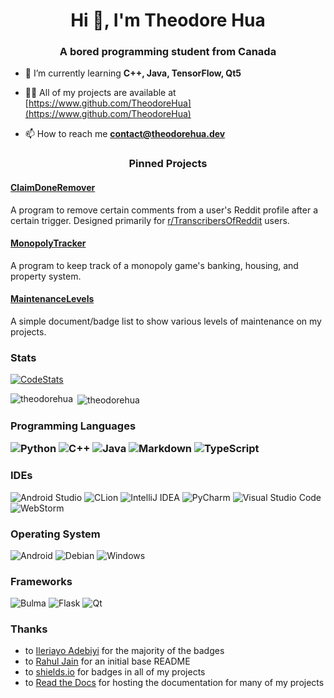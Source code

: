 <h1 align="center">Hi 👋, I'm Theodore Hua</h1>
<h3 align="center">A bored programming student from Canada</h3>

- 🌱 I’m currently learning **C++, Java, TensorFlow, Qt5**

- 👨‍💻 All of my projects are available at [https://www.github.com/TheodoreHua](https://www.github.com/TheodoreHua)

- 📫 How to reach me **contact@theodorehua.dev**

<h3 align="middle">Pinned Projects</h3>

#### [ClaimDoneRemover](https://github.com/TheodoreHua/ClaimDoneRemover)
A program to remove certain comments from a user's Reddit profile after a certain trigger. Designed primarily for [r/TranscribersOfReddit](https://www.reddit.com/r/TranscribersOfReddit) users.

#### [MonopolyTracker](https://github.com/TheodoreHua/MonopolyTracker)
A program to keep track of a monopoly game's banking, housing, and property system.

#### [MaintenanceLevels](https://github.com/TheodoreHua/MaintenanceLevels)

A simple document/badge list to show various levels of maintenance on my projects.

<h3 align="left">Stats</h3>

[![CodeStats](https://img.shields.io/badge/-CodeStats.NET-000000?style=for-the-badge)](https://codestats.net/users/TheodoreHua)

<p><img align="left" src="https://github-readme-stats.vercel.app/api/top-langs?username=theodorehua&show_icons=true&theme=onedark&locale=en&layout=compact" alt="theodorehua" /></p>

<p>&nbsp;<img align="center" src="https://github-readme-stats.vercel.app/api?username=theodorehua&show_icons=true&theme=onedark&locale=en" alt="theodorehua" /></p>

<h3 align="left">Programming Languages</hr>

![Python](https://img.shields.io/badge/python-3670A0?style=for-the-badge&logo=python&logoColor=ffdd54)
![C++](https://img.shields.io/badge/c++-%2300599C.svg?style=for-the-badge&logo=c%2B%2B&logoColor=white)
![Java](https://img.shields.io/badge/java-%23ED8B00.svg?style=for-the-badge&logo=java&logoColor=white)
![Markdown](https://img.shields.io/badge/markdown-%23000000.svg?style=for-the-badge&logo=markdown&logoColor=white)
![TypeScript](https://img.shields.io/badge/typescript-%23007ACC.svg?style=for-the-badge&logo=typescript&logoColor=white)

<h3 align="left">IDEs</h3>

![Android Studio](https://img.shields.io/badge/Android%20Studio-3DDC84.svg?style=for-the-badge&logo=android-studio&logoColor=white)
![CLion](https://img.shields.io/badge/CLion-black?style=for-the-badge&logo=clion&logoColor=white)
![IntelliJ IDEA](https://img.shields.io/badge/IntelliJIDEA-000000.svg?style=for-the-badge&logo=intellij-idea&logoColor=white)
![PyCharm](https://img.shields.io/badge/pycharm-143?style=for-the-badge&logo=pycharm&logoColor=black&color=black&labelColor=green)
![Visual Studio Code](https://img.shields.io/badge/Visual%20Studio%20Code-0078d7.svg?style=for-the-badge&logo=visual-studio-code&logoColor=white)
![WebStorm](https://img.shields.io/badge/webstorm-143?style=for-the-badge&logo=webstorm&logoColor=white&color=black)

<h3 align="left">Operating System</h3>

![Android](https://img.shields.io/badge/Android-3DDC84?style=for-the-badge&logo=android&logoColor=white)
![Debian](https://img.shields.io/badge/Debian-D70A53?style=for-the-badge&logo=debian&logoColor=white)
![Windows](https://img.shields.io/badge/Windows-0078D6?style=for-the-badge&logo=windows&logoColor=white)

<h3 align="left">Frameworks</h3>

![Bulma](https://img.shields.io/badge/bulma-00D0B1?style=for-the-badge&logo=bulma&logoColor=white)
![Flask](https://img.shields.io/badge/flask-%23000.svg?style=for-the-badge&logo=flask&logoColor=white)
![Qt](https://img.shields.io/badge/Qt-%23217346.svg?style=for-the-badge&logo=Qt&logoColor=white) 

<h3 align="left">Thanks</h3>

- to [Ileriayo Adebiyi](https://github.com/Ileriayo) for the majority of the badges
- to [Rahul Jain](https://github.com/rahuldkjain) for an initial base README
- to [shields.io](https://shields.io/) for badges in all of my projects
- to [Read the Docs](https://readthedocs.org/) for hosting the documentation for many of my projects
